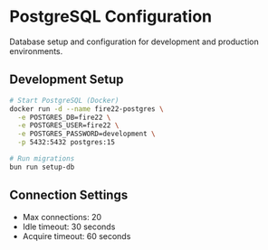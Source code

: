 # PostgreSQL Configuration

Database setup and configuration for development and production environments.

## Development Setup

```bash
# Start PostgreSQL (Docker)
docker run -d --name fire22-postgres \
  -e POSTGRES_DB=fire22 \
  -e POSTGRES_USER=fire22 \
  -e POSTGRES_PASSWORD=development \
  -p 5432:5432 postgres:15

# Run migrations
bun run setup-db
```

## Connection Settings

- Max connections: 20
- Idle timeout: 30 seconds
- Acquire timeout: 60 seconds
